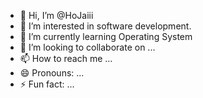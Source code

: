 - 👋 Hi, I’m @HoJaiii
- 👀 I’m interested in software development.
- 🌱 I’m currently learning Operating System
- 💞️ I’m looking to collaborate on ...
- 📫 How to reach me ...
- 😄 Pronouns: ...
- ⚡ Fun fact: ...

<!---
HoJaiii/HoJaiii is a ✨ special ✨ repository because its `README.md` (this file) appears on your GitHub profile.
You can click the Preview link to take a look at your changes.
--->
